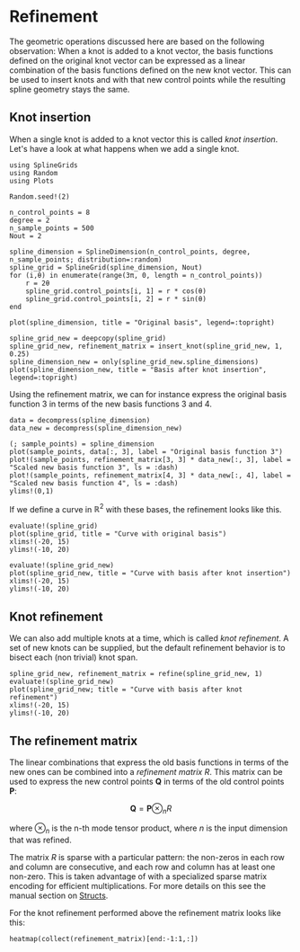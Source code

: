 # Refinement

The geometric operations discussed here are based on the following observation: When a knot is added to a knot vector, the basis functions defined on the original knot vector can be expressed as a linear combination of the basis functions defined on the new knot vector. This can be used to insert knots and with that new control points while the resulting spline geometry stays the same.

## Knot insertion

When a single knot is added to a knot vector this is called _knot insertion_. Let's have a look at what happens when we add a single knot.

```@example tutorial
using SplineGrids
using Random
using Plots

Random.seed!(2)

n_control_points = 8
degree = 2
n_sample_points = 500
Nout = 2

spline_dimension = SplineDimension(n_control_points, degree, n_sample_points; distribution=:random)
spline_grid = SplineGrid(spline_dimension, Nout)
for (i,θ) in enumerate(range(3π, 0, length = n_control_points))
    r = 2θ
    spline_grid.control_points[i, 1] = r * cos(θ)
    spline_grid.control_points[i, 2] = r * sin(θ)
end

plot(spline_dimension, title = "Original basis", legend=:topright)
```

```@example tutorial
spline_grid_new = deepcopy(spline_grid)
spline_grid_new, refinement_matrix = insert_knot(spline_grid_new, 1, 0.25)
spline_dimension_new = only(spline_grid_new.spline_dimensions)
plot(spline_dimension_new, title = "Basis after knot insertion", legend=:topright)
```

Using the refinement matrix, we can for instance express the original basis function 3 in terms of the new basis functions 3 and 4.

```@example tutorial
data = decompress(spline_dimension)
data_new = decompress(spline_dimension_new)

(; sample_points) = spline_dimension
plot(sample_points, data[:, 3], label = "Original basis function 3")
plot!(sample_points, refinement_matrix[3, 3] * data_new[:, 3], label = "Scaled new basis function 3", ls = :dash)
plot!(sample_points, refinement_matrix[4, 3] * data_new[:, 4], label = "Scaled new basis function 4", ls = :dash)
ylims!(0,1)
```

If we define a curve in $\mathbb{R}^2$ with these bases, the refinement looks like this.

```@example tutorial
evaluate!(spline_grid)
plot(spline_grid, title = "Curve with original basis")
xlims!(-20, 15)
ylims!(-10, 20)
```

```@example tutorial
evaluate!(spline_grid_new)
plot(spline_grid_new, title = "Curve with basis after knot insertion")
xlims!(-20, 15)
ylims!(-10, 20)
```

## Knot refinement

We can also add multiple knots at a time, which is called _knot refinement_. A set of new knots can be supplied, but the default refinement behavior is to bisect each (non trivial) knot span.

```@example tutorial
spline_grid_new, refinement_matrix = refine(spline_grid_new, 1)
evaluate!(spline_grid_new)
plot(spline_grid_new; title = "Curve with basis after knot refinement")
xlims!(-20, 15)
ylims!(-10, 20)
```

## The refinement matrix

The linear combinations that express the old basis functions in terms of the new ones can be combined into a _refinement matrix_ $R$. This matrix can be used to express the new control points $\mathbf{Q}$ in terms of the old control points $\mathbf{P}$:

$$
    \mathbf{Q} = \mathbf{P} \otimes_n R
$$

where $\otimes_n$ is the n-th mode tensor product, where $n$ is the input dimension that was refined.

The matrix $R$ is sparse with a particular pattern: the non-zeros in each row and column are consecutive, and each row and column has at least one non-zero. This is taken advantage of with a specialized sparse matrix encoding for efficient multiplications. For more details on this see the manual section on [Structs](@ref).

For the knot refinement performed above the refinement matrix looks like this:

```@example tutorial
heatmap(collect(refinement_matrix)[end:-1:1,:])
```